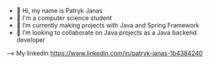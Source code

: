 - 👋 Hi, my name is Patryk Janas
- 👀 I'm a computer science student
- 🌱 I’m currently making projects with Java and Spring Framework
- 💞️ I’m looking to collaborate on Java projects as a Java backend developer

--> My linkedin https://www.linkedin.com/in/patryk-janas-1b4384240

<!---
PatrykJanas27/PatrykJanas27 is a ✨ special ✨ repository because its `README.md` (this file) appears on your GitHub profile.
You can click the Preview link to take a look at your changes.
--->
